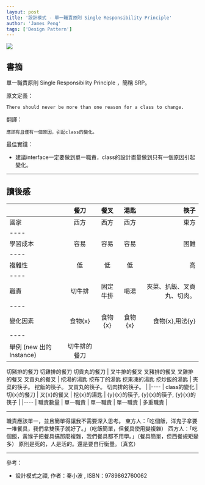 ```yaml
---
layout: post
title: '設計模式 - 單一職責原則 Single Responsibility Principle'
author: 'James Peng'
tags: ['Design Pattern']
---
```


![](http://i.imgur.com/NsNX0Ie.jpg)


## 書摘 ##

單一職責原則 Single Responsibility Principle ，簡稱 SRP。 

原文定義：

    There should never be more than one reason for a class to change. 

翻譯：

    應該有且僅有一個原因，引起class的變化。 


最佳實踐：

 - 建議interface一定要做到單一職責，class的設計盡量做到只有一個原因引起變化。


----------


## 讀後感 ##

|               | 餐刀 | 餐叉 | 湯匙 | 筷子 |
|:--------|:-------:|:-------:|:-------:|--------:|
| 國家  | 西方  | 西方  | 西方  | 東方  |
|----
| 學習成本 | 容易  | 容易  | 容易  | 困難 |
|----
| 複雜性 | 低  | 低  | 低  | 高 |
|----
| 職責 | 切牛排  | 固定牛排 | 喝湯  | 夾菜、扒飯、叉貢丸、切肉。 |
|----
| 變化因素 | 食物{x}  | 食物{x}  | 食物{x}  | 食物{x},用法{y} |
|----
| 舉例 (new 出的Instance) | 切牛排的餐刀 
切豬排的餐刀 
切雞排的餐刀 
切貢丸的餐刀  | 叉牛排的餐叉 
叉豬排的餐叉 
叉雞排的餐叉 
叉貢丸的餐叉  | 挖湯的湯匙 
挖布丁的湯匙 
挖果凍的湯匙 
挖炒飯的湯匙  | 夾菜的筷子。 
挖飯的筷子。 
叉貢丸的筷子。 
切肉排的筷子。 |
|----
| class的變化 | 切{x}的餐刀  | 叉{x}的餐叉  | 挖{x}的湯匙  | 	{y}{x}的筷子, {y}{x}的筷子, {y}{x}的筷子 |
|----
| 職責數量	 | 單一職責  | 單一職責  | 單一職責  | 多重職責 |



----------

職責應該單一，並且簡單得讓我不需要深入思考。 東方人：「吃個飯，洋鬼子拿要一堆餐具，我們拿雙筷子就好了。」（吃飯簡單，但餐具使用變複雜） 西方人：「吃個飯，黃猴子把餐具搞那麼複雜，我們餐具都不用學。」（餐具簡單，但西餐規矩變多） 原則是死的，人是活的。還是要自行衡量。（真玄）  

----------

參考：

- 設計模式之禪, 作者：秦小波 , ISBN：9789862760062 

